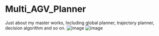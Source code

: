 # Multi_AGV_Planner
Just about my master works, Including global planner, trajectory planner, decision algorithm and so on. 
![image](/home/tony/MAPF/Figures/low-speed02.png)
![image](/home/tony/MAPF/Figures/low-speed02.gif)